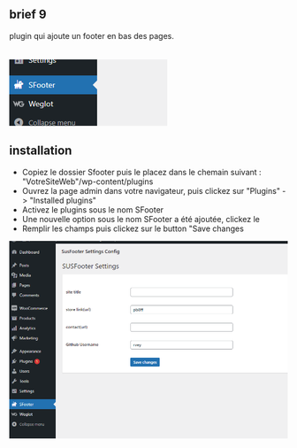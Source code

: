 ## brief 9

plugin qui ajoute un footer en bas des pages.
<br/>
<br/>
<br/>
![plugin](screenshot.png)

## installation

- Copiez le dossier Sfooter puis le placez dans le chemain suivant : "VotreSiteWeb"/wp-content/plugins
- Ouvrez la page admin dans votre navigateur, puis clickez sur "Plugins" -> "Installed plugins"
- Activez le plugins sous le nom SFooter
- Une nouvelle option sous le nom SFooter a été ajoutée, clickez le
- Remplir les champs puis clickez sur le button "Save changes


![panel](panel.png)
